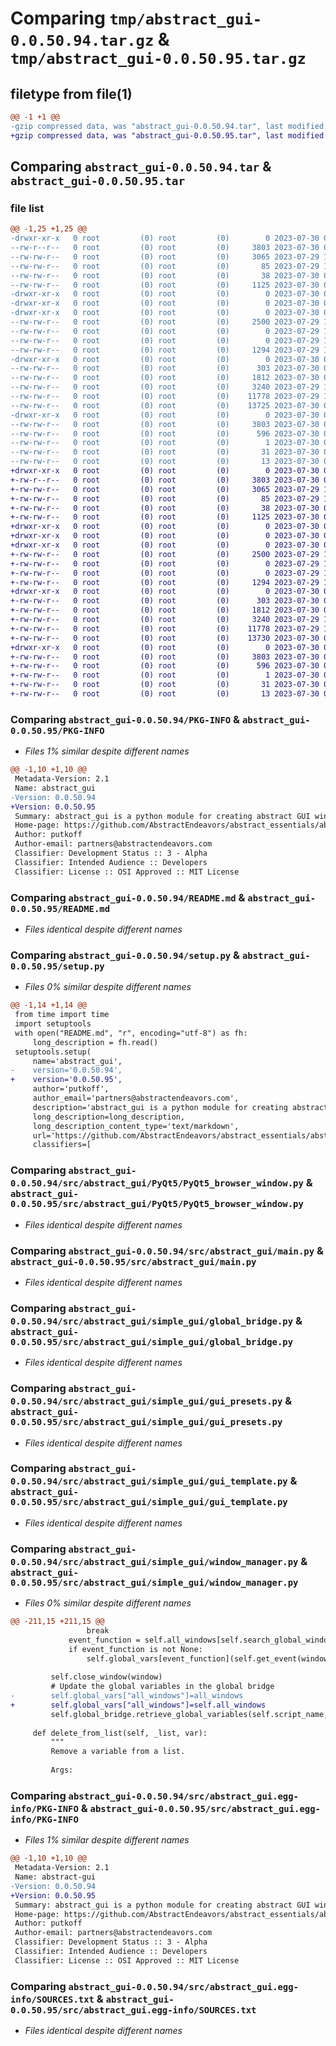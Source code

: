 # Comparing `tmp/abstract_gui-0.0.50.94.tar.gz` & `tmp/abstract_gui-0.0.50.95.tar.gz`

## filetype from file(1)

```diff
@@ -1 +1 @@
-gzip compressed data, was "abstract_gui-0.0.50.94.tar", last modified: Sun Jul 30 05:54:22 2023, max compression
+gzip compressed data, was "abstract_gui-0.0.50.95.tar", last modified: Sun Jul 30 05:55:47 2023, max compression
```

## Comparing `abstract_gui-0.0.50.94.tar` & `abstract_gui-0.0.50.95.tar`

### file list

```diff
@@ -1,25 +1,25 @@
-drwxr-xr-x   0 root         (0) root         (0)        0 2023-07-30 05:54:22.278049 abstract_gui-0.0.50.94/
--rw-r--r--   0 root         (0) root         (0)     3803 2023-07-30 05:54:22.278049 abstract_gui-0.0.50.94/PKG-INFO
--rw-rw-r--   0 root         (0) root         (0)     3065 2023-07-29 19:09:21.000000 abstract_gui-0.0.50.94/README.md
--rw-rw-r--   0 root         (0) root         (0)       85 2023-07-29 19:09:21.000000 abstract_gui-0.0.50.94/pyproject.toml
--rw-rw-r--   0 root         (0) root         (0)       38 2023-07-30 05:54:22.278049 abstract_gui-0.0.50.94/setup.cfg
--rw-rw-r--   0 root         (0) root         (0)     1125 2023-07-30 05:53:49.000000 abstract_gui-0.0.50.94/setup.py
-drwxr-xr-x   0 root         (0) root         (0)        0 2023-07-30 05:54:22.278049 abstract_gui-0.0.50.94/src/
-drwxr-xr-x   0 root         (0) root         (0)        0 2023-07-30 05:54:22.278049 abstract_gui-0.0.50.94/src/abstract_gui/
-drwxr-xr-x   0 root         (0) root         (0)        0 2023-07-30 05:54:22.278049 abstract_gui-0.0.50.94/src/abstract_gui/PyQt5/
--rw-rw-r--   0 root         (0) root         (0)     2500 2023-07-29 19:09:21.000000 abstract_gui-0.0.50.94/src/abstract_gui/PyQt5/PyQt5_browser_window.py
--rw-rw-r--   0 root         (0) root         (0)        0 2023-07-29 19:09:21.000000 abstract_gui-0.0.50.94/src/abstract_gui/PyQt5/__init__.py
--rw-rw-r--   0 root         (0) root         (0)        0 2023-07-29 19:09:21.000000 abstract_gui-0.0.50.94/src/abstract_gui/__init__.py
--rw-rw-r--   0 root         (0) root         (0)     1294 2023-07-29 19:09:21.000000 abstract_gui-0.0.50.94/src/abstract_gui/main.py
-drwxr-xr-x   0 root         (0) root         (0)        0 2023-07-30 05:54:22.278049 abstract_gui-0.0.50.94/src/abstract_gui/simple_gui/
--rw-rw-r--   0 root         (0) root         (0)      303 2023-07-30 05:44:36.000000 abstract_gui-0.0.50.94/src/abstract_gui/simple_gui/__init__.py
--rw-rw-r--   0 root         (0) root         (0)     1812 2023-07-30 05:32:52.000000 abstract_gui-0.0.50.94/src/abstract_gui/simple_gui/global_bridge.py
--rw-rw-r--   0 root         (0) root         (0)     3240 2023-07-29 19:09:21.000000 abstract_gui-0.0.50.94/src/abstract_gui/simple_gui/gui_presets.py
--rw-rw-r--   0 root         (0) root         (0)    11778 2023-07-29 19:09:21.000000 abstract_gui-0.0.50.94/src/abstract_gui/simple_gui/gui_template.py
--rw-rw-r--   0 root         (0) root         (0)    13725 2023-07-30 05:53:35.000000 abstract_gui-0.0.50.94/src/abstract_gui/simple_gui/window_manager.py
-drwxr-xr-x   0 root         (0) root         (0)        0 2023-07-30 05:54:22.278049 abstract_gui-0.0.50.94/src/abstract_gui.egg-info/
--rw-rw-r--   0 root         (0) root         (0)     3803 2023-07-30 05:54:22.000000 abstract_gui-0.0.50.94/src/abstract_gui.egg-info/PKG-INFO
--rw-rw-r--   0 root         (0) root         (0)      596 2023-07-30 05:54:22.000000 abstract_gui-0.0.50.94/src/abstract_gui.egg-info/SOURCES.txt
--rw-rw-r--   0 root         (0) root         (0)        1 2023-07-30 05:54:22.000000 abstract_gui-0.0.50.94/src/abstract_gui.egg-info/dependency_links.txt
--rw-rw-r--   0 root         (0) root         (0)       31 2023-07-30 05:54:22.000000 abstract_gui-0.0.50.94/src/abstract_gui.egg-info/requires.txt
--rw-rw-r--   0 root         (0) root         (0)       13 2023-07-30 05:54:22.000000 abstract_gui-0.0.50.94/src/abstract_gui.egg-info/top_level.txt
+drwxr-xr-x   0 root         (0) root         (0)        0 2023-07-30 05:55:47.602211 abstract_gui-0.0.50.95/
+-rw-r--r--   0 root         (0) root         (0)     3803 2023-07-30 05:55:47.602211 abstract_gui-0.0.50.95/PKG-INFO
+-rw-rw-r--   0 root         (0) root         (0)     3065 2023-07-29 19:09:21.000000 abstract_gui-0.0.50.95/README.md
+-rw-rw-r--   0 root         (0) root         (0)       85 2023-07-29 19:09:21.000000 abstract_gui-0.0.50.95/pyproject.toml
+-rw-rw-r--   0 root         (0) root         (0)       38 2023-07-30 05:55:47.602211 abstract_gui-0.0.50.95/setup.cfg
+-rw-rw-r--   0 root         (0) root         (0)     1125 2023-07-30 05:55:33.000000 abstract_gui-0.0.50.95/setup.py
+drwxr-xr-x   0 root         (0) root         (0)        0 2023-07-30 05:55:47.602211 abstract_gui-0.0.50.95/src/
+drwxr-xr-x   0 root         (0) root         (0)        0 2023-07-30 05:55:47.602211 abstract_gui-0.0.50.95/src/abstract_gui/
+drwxr-xr-x   0 root         (0) root         (0)        0 2023-07-30 05:55:47.602211 abstract_gui-0.0.50.95/src/abstract_gui/PyQt5/
+-rw-rw-r--   0 root         (0) root         (0)     2500 2023-07-29 19:09:21.000000 abstract_gui-0.0.50.95/src/abstract_gui/PyQt5/PyQt5_browser_window.py
+-rw-rw-r--   0 root         (0) root         (0)        0 2023-07-29 19:09:21.000000 abstract_gui-0.0.50.95/src/abstract_gui/PyQt5/__init__.py
+-rw-rw-r--   0 root         (0) root         (0)        0 2023-07-29 19:09:21.000000 abstract_gui-0.0.50.95/src/abstract_gui/__init__.py
+-rw-rw-r--   0 root         (0) root         (0)     1294 2023-07-29 19:09:21.000000 abstract_gui-0.0.50.95/src/abstract_gui/main.py
+drwxr-xr-x   0 root         (0) root         (0)        0 2023-07-30 05:55:47.602211 abstract_gui-0.0.50.95/src/abstract_gui/simple_gui/
+-rw-rw-r--   0 root         (0) root         (0)      303 2023-07-30 05:44:36.000000 abstract_gui-0.0.50.95/src/abstract_gui/simple_gui/__init__.py
+-rw-rw-r--   0 root         (0) root         (0)     1812 2023-07-30 05:32:52.000000 abstract_gui-0.0.50.95/src/abstract_gui/simple_gui/global_bridge.py
+-rw-rw-r--   0 root         (0) root         (0)     3240 2023-07-29 19:09:21.000000 abstract_gui-0.0.50.95/src/abstract_gui/simple_gui/gui_presets.py
+-rw-rw-r--   0 root         (0) root         (0)    11778 2023-07-29 19:09:21.000000 abstract_gui-0.0.50.95/src/abstract_gui/simple_gui/gui_template.py
+-rw-rw-r--   0 root         (0) root         (0)    13730 2023-07-30 05:55:19.000000 abstract_gui-0.0.50.95/src/abstract_gui/simple_gui/window_manager.py
+drwxr-xr-x   0 root         (0) root         (0)        0 2023-07-30 05:55:47.602211 abstract_gui-0.0.50.95/src/abstract_gui.egg-info/
+-rw-rw-r--   0 root         (0) root         (0)     3803 2023-07-30 05:55:47.000000 abstract_gui-0.0.50.95/src/abstract_gui.egg-info/PKG-INFO
+-rw-rw-r--   0 root         (0) root         (0)      596 2023-07-30 05:55:47.000000 abstract_gui-0.0.50.95/src/abstract_gui.egg-info/SOURCES.txt
+-rw-rw-r--   0 root         (0) root         (0)        1 2023-07-30 05:55:47.000000 abstract_gui-0.0.50.95/src/abstract_gui.egg-info/dependency_links.txt
+-rw-rw-r--   0 root         (0) root         (0)       31 2023-07-30 05:55:47.000000 abstract_gui-0.0.50.95/src/abstract_gui.egg-info/requires.txt
+-rw-rw-r--   0 root         (0) root         (0)       13 2023-07-30 05:55:47.000000 abstract_gui-0.0.50.95/src/abstract_gui.egg-info/top_level.txt
```

### Comparing `abstract_gui-0.0.50.94/PKG-INFO` & `abstract_gui-0.0.50.95/PKG-INFO`

 * *Files 1% similar despite different names*

```diff
@@ -1,10 +1,10 @@
 Metadata-Version: 2.1
 Name: abstract_gui
-Version: 0.0.50.94
+Version: 0.0.50.95
 Summary: abstract_gui is a python module for creating abstract GUI windows and interacting with them. It uses the PySimpleGUI library and provides additional utilities for simplifying the creation and handling of PySimpleGUI windows.
 Home-page: https://github.com/AbstractEndeavors/abstract_essentials/abstract_gui
 Author: putkoff
 Author-email: partners@abstractendeavors.com
 Classifier: Development Status :: 3 - Alpha
 Classifier: Intended Audience :: Developers
 Classifier: License :: OSI Approved :: MIT License
```

### Comparing `abstract_gui-0.0.50.94/README.md` & `abstract_gui-0.0.50.95/README.md`

 * *Files identical despite different names*

### Comparing `abstract_gui-0.0.50.94/setup.py` & `abstract_gui-0.0.50.95/setup.py`

 * *Files 0% similar despite different names*

```diff
@@ -1,14 +1,14 @@
 from time import time
 import setuptools
 with open("README.md", "r", encoding="utf-8") as fh:
     long_description = fh.read()
 setuptools.setup(
     name='abstract_gui',
-    version='0.0.50.94',
+    version='0.0.50.95',
     author='putkoff',
     author_email='partners@abstractendeavors.com',
     description='abstract_gui is a python module for creating abstract GUI windows and interacting with them. It uses the PySimpleGUI library and provides additional utilities for simplifying the creation and handling of PySimpleGUI windows.',
     long_description=long_description,
     long_description_content_type='text/markdown',
     url='https://github.com/AbstractEndeavors/abstract_essentials/abstract_gui',
     classifiers=[
```

### Comparing `abstract_gui-0.0.50.94/src/abstract_gui/PyQt5/PyQt5_browser_window.py` & `abstract_gui-0.0.50.95/src/abstract_gui/PyQt5/PyQt5_browser_window.py`

 * *Files identical despite different names*

### Comparing `abstract_gui-0.0.50.94/src/abstract_gui/main.py` & `abstract_gui-0.0.50.95/src/abstract_gui/main.py`

 * *Files identical despite different names*

### Comparing `abstract_gui-0.0.50.94/src/abstract_gui/simple_gui/global_bridge.py` & `abstract_gui-0.0.50.95/src/abstract_gui/simple_gui/global_bridge.py`

 * *Files identical despite different names*

### Comparing `abstract_gui-0.0.50.94/src/abstract_gui/simple_gui/gui_presets.py` & `abstract_gui-0.0.50.95/src/abstract_gui/simple_gui/gui_presets.py`

 * *Files identical despite different names*

### Comparing `abstract_gui-0.0.50.94/src/abstract_gui/simple_gui/gui_template.py` & `abstract_gui-0.0.50.95/src/abstract_gui/simple_gui/gui_template.py`

 * *Files identical despite different names*

### Comparing `abstract_gui-0.0.50.94/src/abstract_gui/simple_gui/window_manager.py` & `abstract_gui-0.0.50.95/src/abstract_gui/simple_gui/window_manager.py`

 * *Files 0% similar despite different names*

```diff
@@ -211,15 +211,15 @@
                 break
             event_function = self.all_windows[self.search_global_windows(window)]["event_function"]
             if event_function is not None:
                 self.global_vars[event_function](self.get_event(window))
 
         self.close_window(window)
         # Update the global variables in the global bridge
-        self.global_vars["all_windows"]=all_windows
+        self.global_vars["all_windows"]=self.all_windows
         self.global_bridge.retrieve_global_variables(self.script_name,self.global_vars)
 
     def delete_from_list(self, _list, var):
         """
         Remove a variable from a list.
 
         Args:
```

### Comparing `abstract_gui-0.0.50.94/src/abstract_gui.egg-info/PKG-INFO` & `abstract_gui-0.0.50.95/src/abstract_gui.egg-info/PKG-INFO`

 * *Files 1% similar despite different names*

```diff
@@ -1,10 +1,10 @@
 Metadata-Version: 2.1
 Name: abstract-gui
-Version: 0.0.50.94
+Version: 0.0.50.95
 Summary: abstract_gui is a python module for creating abstract GUI windows and interacting with them. It uses the PySimpleGUI library and provides additional utilities for simplifying the creation and handling of PySimpleGUI windows.
 Home-page: https://github.com/AbstractEndeavors/abstract_essentials/abstract_gui
 Author: putkoff
 Author-email: partners@abstractendeavors.com
 Classifier: Development Status :: 3 - Alpha
 Classifier: Intended Audience :: Developers
 Classifier: License :: OSI Approved :: MIT License
```

### Comparing `abstract_gui-0.0.50.94/src/abstract_gui.egg-info/SOURCES.txt` & `abstract_gui-0.0.50.95/src/abstract_gui.egg-info/SOURCES.txt`

 * *Files identical despite different names*

